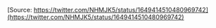 [Source: https://twitter.com/NHMJK5/status/1649414510480969742](https://twitter.com/NHMJK5/status/1649414510480969742)